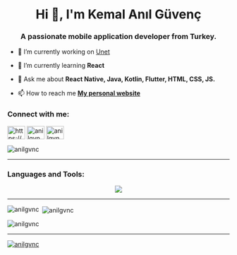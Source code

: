 <h1 align="center">Hi 👋, I'm Kemal Anıl Güvenç</h1>
<h3 align="center">A passionate mobile application developer from Turkey.</h3>



- 🔭 I’m currently working on [Unet](https://github.com/Unet-Your-Network)

- 🌱 I’m currently learning **React**

- 💬 Ask me about **React Native, Java, Kotlin, Flutter, HTML, CSS, JS.**

- 📫 How to reach me **[My personal website](https://green-wave-0ee2a0b03.4.azurestaticapps.net/)**

<h3 align="left">Connect with me:</h3>
<p align="left">
<a href="https://www.linkedin.com/in/kemal-an%c4%b1l-g%c3%bcven%c3%a7/" target="blank"><img align="center" src="https://raw.githubusercontent.com/rahuldkjain/github-profile-readme-generator/master/src/images/icons/Social/linked-in-alt.svg" alt="https://www.linkedin.com/in/kemal-an%c4%b1l-g%c3%bcven%c3%a7/" height="30" width="40" /></a>
<a href="https://stackoverflow.com/users/22662866/anilgvnc" target="blank"><img align="center" src="https://raw.githubusercontent.com/rahuldkjain/github-profile-readme-generator/master/src/images/icons/Social/stack-overflow.svg" alt="anilgvnc" height="30" width="40" /></a>
<a href="https://www.hackerrank.com/anilgvnc?hr_r=1" target="blank"><img align="center" src="https://raw.githubusercontent.com/rahuldkjain/github-profile-readme-generator/master/src/images/icons/Social/hackerrank.svg" alt="anilgvnc" height="30" width="40" /></a>
</p>
<p align="left"> <img src="https://komarev.com/ghpvc/?username=anilgvnc&label=Profile%20views&color=0e75b6&style=flat" alt="anilgvnc" /> </p>

---

<h3 align="left">Languages and Tools:</h3>
<p align="center">
  <a href="[Repo](https://github.com/Anilgvnc?tab=repositories)">
    <img src="https://skillicons.dev/icons?i=react,js,html,css,cs,java,kotlin" />
  </a>
</p>

---

<p><img align="left" src="https://github-readme-stats.vercel.app/api/top-langs?username=anilgvnc&show_icons=true&theme=dark&title_color=ff813f&bg_color=000000&locale=en&layout=compact" alt="anilgvnc" /></p>

<p>&nbsp;<img align="center" src="https://github-readme-stats.vercel.app/api?username=anilgvnc&show_icons=true&theme=dark&title_color=ff813f&bg_color=000000&locale=en" alt="anilgvnc" /></p>

<p><img align="center" src="https://github-readme-streak-stats.herokuapp.com/?user=anilgvnc&theme=dark" alt="anilgvnc" /></p>

---

<p align="left"> <a href="https://github.com/ryo-ma/github-profile-trophy"><img src="https://github-profile-trophy.vercel.app/?username=anilgvnc" alt="anilgvnc" /></a> </p>
